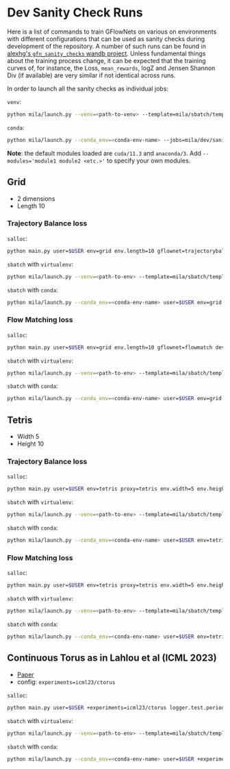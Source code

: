 # Dev Sanity Check Runs

Here is a list of commands to train GFlowNets on various on environments with different configurations that can be used as sanity checks during development of the repository. A number of such runs can be found in [alexhg's `gfn_sanity_checks` wandb project](https://wandb.ai/alexhg/gfn_sanity_checks). Unless fundamental things about the training process change, it can be expected that the training curves of, for instance, the Loss, `mean_rewards`, logZ and Jensen Shannon Div (if available) are very similar if not identical across runs.

In order to launch all the sanity checks as individual jobs:

`venv`:

```bash
python mila/launch.py --venv=<path-to-venv> --template=mila/sbatch/template-venv.sh --jobs=mila/dev/sanity_check_runs.yaml
```

`conda`:

```bash
python mila/launch.py --conda_env=<conda-env-name> --jobs=mila/dev/sanity_check_runs.yaml
```

**Note**: the default modules loaded are `cuda/11.3` and `anaconda/3`. Add `--modules='module1 module2 <etc.>'` to specify your own modules.

## Grid

- 2 dimensions
- Length 10

### Trajectory Balance loss

`salloc`:

```bash
python main.py user=$USER env=grid env.length=10 gflownet=trajectorybalance device=cpu logger.project_name=gfn_sanity_checks logger.do.online=True
```

`sbatch` with `virtualenv`:

```bash
python mila/launch.py --venv=<path-to-env> --template=mila/sbatch/template-venv.sh user=$USER env=grid env.length=10 gflownet=trajectorybalance device=cpu logger.project_name=gfn_sanity_checks logger.do.online=True
```

`sbatch` with `conda`:

```bash
python mila/launch.py --conda_env=<conda-env-name> user=$USER env=grid env.length=10 gflownet=trajectorybalance device=cpu logger.project_name=gfn_sanity_checks logger.do.online=True
```

### Flow Matching loss

`salloc`:

```bash
python main.py user=$USER env=grid env.length=10 gflownet=flowmatch device=cpu logger.project_name=gfn_sanity_checks logger.do.online=True
```

`sbatch` with `virtualenv`:

```bash
python mila/launch.py --venv=<path-to-env> --template=mila/sbatch/template-venv.sh user=$USER env=grid env.length=10 gflownet=flowmatch device=cpu logger.project_name=gfn_sanity_checks logger.do.online=True
```

`sbatch` with `conda`:

```bash
python mila/launch.py --conda_env=<conda-env-name> user=$USER env=grid env.length=10 gflownet=flowmatch device=cpu logger.project_name=gfn_sanity_checks logger.do.online=True
```

## Tetris

- Width 5
- Height 10

### Trajectory Balance loss

`salloc`:

```bash
python main.py user=$USER env=tetris proxy=tetris env.width=5 env.height=10 gflownet=trajectorybalance device=cpu logger.project_name=gfn_sanity_checks logger.do.online=True
```

`sbatch` with `virtualenv`:

```bash
python mila/launch.py --venv=<path-to-env> --template=mila/sbatch/template-venv.sh user=$USER env=tetris proxy=tetris env.width=5 env.height=10 gflownet=trajectorybalance device=cpu logger.project_name=gfn_sanity_checks logger.do.online=True
```

`sbatch` with `conda`:

```bash
python mila/launch.py --conda_env=<conda-env-name> user=$USER env=tetris proxy=tetris env.width=5 env.height=10 gflownet=trajectorybalance device=cpu logger.project_name=gfn_sanity_checks logger.do.online=True
```

### Flow Matching loss

`salloc`:

```bash
python main.py user=$USER env=tetris proxy=tetris env.width=5 env.height=10 gflownet=flowmatch device=cpu logger.project_name=gfn_sanity_checks logger.do.online=True
```

`sbatch` with `virtualenv`:

```bash
python mila/launch.py --venv=<path-to-env> --template=mila/sbatch/template-venv.sh user=$USER env=tetris proxy=tetris env.width=5 env.height=10 gflownet=flowmatch device=cpu logger.project_name=gfn_sanity_checks logger.do.online=True
```

`sbatch` with `conda`:

```bash
python mila/launch.py --conda_env=<conda-env-name> user=$USER env=tetris proxy=tetris env.width=5 env.height=10 gflownet=flowmatch device=cpu logger.project_name=gfn_sanity_checks logger.do.online=True
```

## Continuous Torus as in Lahlou et al (ICML 2023)

- [Paper](https://arxiv.org/abs/2301.12594)
- config: `experiments=icml23/ctorus`

`salloc`:

```bash
python main.py user=$USER +experiments=icml23/ctorus logger.test.period=500 device=cpu logger.project_name=gfn_sanity_checks logger.do.online=True
```

`sbatch` with `virtualenv`:

```bash
python mila/launch.py --venv=<path-to-env> --template=mila/sbatch/template-venv.sh user=$USER +experiments=icml23/ctorus logger.test.period=500 device=cpu logger.project_name=gfn_sanity_checks logger.do.online=True
```

`sbatch` with `conda`:

```bash
python mila/launch.py --conda_env=<conda-env-name> user=$USER +experiments=icml23/ctorus logger.test.period=500 device=cpu logger.project_name=gfn_sanity_checks logger.do.online=True
```
